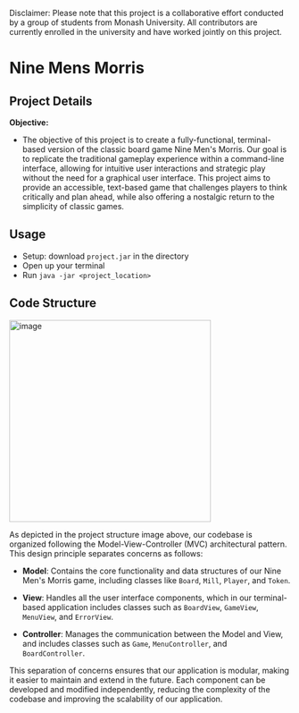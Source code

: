 Disclaimer: Please note that this project is a collaborative effort conducted by a group of students from Monash University. All contributors are currently enrolled in the university and have worked jointly on this project.

# Nine Mens Morris
## Project Details

**Objective:**

- The objective of this project is to create a fully-functional, terminal-based version of the classic board game Nine Men's Morris. Our goal is to replicate the traditional gameplay experience within a command-line interface, allowing for intuitive user interactions and strategic play without the need for a graphical user interface. This project aims to provide an accessible, text-based game that challenges players to think critically and plan ahead, while also offering a nostalgic return to the simplicity of classic games.

## Usage

- Setup: download ```project.jar``` in the directory
- Open up your terminal
- Run ```java -jar <project_location>```

## Code Structure
<img width="361" alt="image" src="https://github.com/WCYSelina/Nine-Mans-Morris/assets/95896839/001eecf4-19ab-4d16-9fe7-a82c3c984676">

As depicted in the project structure image above, our codebase is organized following the Model-View-Controller (MVC) architectural pattern. This design principle separates concerns as follows:

- **Model**: Contains the core functionality and data structures of our Nine Men's Morris game, including classes like `Board`, `Mill`, `Player`, and `Token`.

- **View**: Handles all the user interface components, which in our terminal-based application includes classes such as `BoardView`, `GameView`, `MenuView`, and `ErrorView`.

- **Controller**: Manages the communication between the Model and View, and includes classes such as `Game`, `MenuController`, and `BoardController`.

This separation of concerns ensures that our application is modular, making it easier to maintain and extend in the future. Each component can be developed and modified independently, reducing the complexity of the codebase and improving the scalability of our application.







